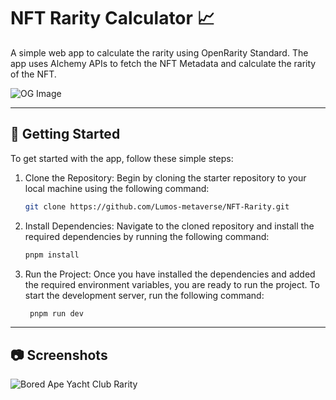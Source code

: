 # NFT Rarity Calculator 📈

A simple web app to calculate the rarity using OpenRarity Standard. The app uses Alchemy APIs to fetch the NFT Metadata and calculate the rarity of the NFT.

![OG Image](https://i.ibb.co/H44m9Xd/OG.png)

---

## 🚀 Getting Started

To get started with the app, follow these simple steps:

1. Clone the Repository: Begin by cloning the starter repository to your local machine using the following command:

   ```bash
   git clone https://github.com/Lumos-metaverse/NFT-Rarity.git
   ```

2. Install Dependencies: Navigate to the cloned repository and install the required dependencies by running the following command:
   ```bash
   pnpm install
   ```
3. Run the Project: Once you have installed the dependencies and added the required environment variables, you are ready to run the project. To start the development server, run the following command:

   ```bash
    pnpm run dev
   ```

---

## 📷 Screenshots

![Bored Ape Yacht Club Rarity](https://i.ibb.co/4ffHGW3/nft-rarity.png)
